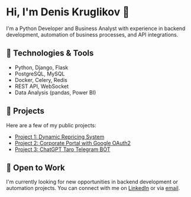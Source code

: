 # Hi, I'm Denis Kruglikov 👋

I'm a Python Developer and Business Analyst with experience in backend development, automation of business processes, and API integrations.

## 🔧 Technologies & Tools
- Python, Django, Flask
- PostgreSQL, MySQL
- Docker, Celery, Redis
- REST API, WebSocket
- Data Analysis (pandas, Power BI)

## 📂 Projects
Here are a few of my public projects:
- [Project 1: Dynamic Repricing System](https://github.com/DenRodman91/RePricer-V1.0)
- [Project 2: Corporate Portal with Google OAuth2](https://github.com/DenRodman91/Corporate_portal)
- [Project 3: ChatGPT Taro Telegram BOT](https://github.com/DenRodman91/TG-BOT-NeuroTARO)

## 💼 Open to Work
I'm currently looking for new opportunities in backend development or automation projects. You can connect with me on [LinkedIn](https://www.linkedin.com/in/denis-kruglikov) or via [email](mailto:denniskr123@gmail.com).
